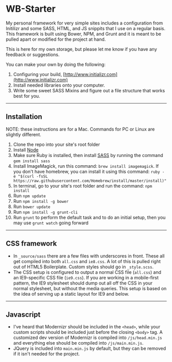WB-Starter
==========

My personal framework for very simple sites includes a configuration from Initilizr and some SASS, HTML, and JS snippits that I use on a regular basis. This framework is built using Bower, NPM, and Grunt and it is meant to be pulled apart or modified for the project at hand.

This is here for my own storage, but please let me know if you have any feedback or suggestions.

You can make your own by doing the following:

1. Configuring your build, [http://www.initializr.com](http://www.initializr.com)
2. Install needed libraries onto your computer.
3. Write some sweet SASS Mixins and figure out a file structure that works best for you.

---
## Installation
NOTE: these instructions are for a Mac. Commands for PC or Linux are slightly different.

1. Clone the repo into your site's root folder
2. Install [Node](http://nodejs.org/)
3. Make sure Ruby is installed, then install [SASS](http://sass-lang.com/) by running the command `gem install sass`
4. Install ImageMagick, run this command: `brew install imagemagick`. If you don't have homebrew, you can install it using this command: `ruby -e "$(curl -fsSL https://raw.githubusercontent.com/Homebrew/install/master/install)"`
5. In terminal, go to your site's root folder and run the command: `npm install`
6. Run `npm update`
7. Run `npm install -g bower`
8. Run `bower update`
9. Run `npm install -g grunt-cli`
10. Run `grunt` to perform the default task and to do an initial setup, then you may use `grunt watch` going forward

---
## CSS framework
- In `_source/sass` there are a few files with underscores in front. These all get compiled into both `all.css` and `ie8.css`. A lot of this is pulled right out of HTML5 Boilerplate. Custom styles should go in `_style.scss`.
- The CSS setup is configured to output a normal CSS file (`all.css`) and an IE9-specific CSS file (`ie9.css`). If you are working in a mobile-first pattern, the IE9 stylesheet should dump out all off the CSS in your normal stylesheet, but without the media queries. This setup is based on the idea of serving up a static layout for IE9 and below.

---
## Javascript
- I've heard that Modernizr should be included in the `<head>`, while your custom scripts should be included just before the closing `<body>` tag. A customized dev version of Modernizr is compiled into `/js/head.min.js` and everything else should be compiled into `/js/main.min.js`.
- JQuery is included into `main.min.js` by default, but they can be removed if it isn't needed for the project.